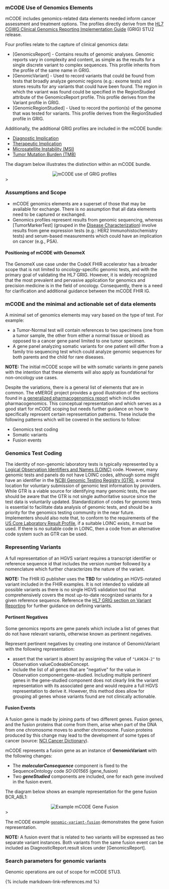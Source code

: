 ### mCODE Use of Genomics Elements

mCODE includes genomics-related data elements needed inform cancer assessment and treatment options. The profiles directly derive from the [HL7 CGWG Clinical Genomics Reporting Implementation Guide](http://hl7.org/fhir/uv/genomics-reporting/index.html) (GRIG) STU2 release. 

Four profiles relate to the capture of clinical genomics data:

* [GenomicsReport] - Contains results of genomic analyses. Genomic reports vary in complexity and content, as simple as the results for a single discrete variant to complex sequences. This profile inherits from the profile of the same name in GRIG.
* [GenomicVariant] - Used to record variants that could be found from tests that broadly analyze genomic regions (e.g.: exome tests) and stores results for any variants that could have been found. The region in which the variant was found could be specified in the RegionStudied attribute of the GenomicsReport profile. This profile derives from the Variant profile in GRIG.
* [GenomicRegionStudied] - Used to record the portion(s) of the genome that was tested for variants. This profile derives from the RegionStudied profile in GRIG.

Additionally, the additional GRIG profiles are included in the mCODE bundle:

* [Diagnostic Implication](http://hl7.org/fhir/uv/genomics-reporting/StructureDefinition-diagnostic-implication.html)
* [Therapeutic Implication](http://hl7.org/fhir/uv/genomics-reporting/STU2/StructureDefinition-therapeutic-implication.html)
* [Microsatellite Instability (MSI)](http://hl7.org/fhir/uv/genomics-reporting/StructureDefinition/msi)
* [Tumor Mutation Burden (TMB)](http://hl7.org/fhir/uv/genomics-reporting/StructureDefinition/tmb)

The diagram below illustrates the distinction within an mCODE bundle.

<div style="text-align: center;">
<img src="mcode-cg-overlap.svg" alt="mCODE use of GRIG profiles" />
</div>>

<br/>

### Assumptions and Scope

* mCODE genomics elements are a superset of those that may be available for exchange. There is no assumption that all data elements need to be captured or exchanged.
* Genomics profiles represent results from genomic sequencing, whereas [TumorMarkerTest] (grouped in the [Disease Characterization](group-disease.html)) involve results from gene expression tests (e.g.: HER2 Immunohistochemistry tests) and serum-based measurements which could have an implication on cancer (e.g., PSA).

#### Positioning of mCODE with GenomeX

The GenomeX use case under the CodeX FHIR accelerator has a broader scope that is not limited to oncology-specific genomic tests, and with the primary goal of validating the HL7 GRIG. However, it is widely recognized that the most prevalent and pervasive application for genomics and precision medicine is in the field of oncology. Consequently, there is a need for clarification and additional guidance between the mCODE FHIR IG.


### mCODE and the minimal and actionable set of data elements

A minimal set of genomics elements may vary based on the type of test. For example:

* a Tumor-Normal test will contain references to two specimens (one from a tumor sample, the other from either a normal tissue or blood) as opposed to a cancer gene panel limited to one tumor specimen. 
* A gene panel analyzing somatic variants for one patient will differ from a family trio sequencing test which could analyze genomic sequences for both parents and the child for rare diseases.

**NOTE:** The initial mCODE scope will be with somatic variants in gene panels with the intention that these elements will also apply as foundational for non-oncology use cases.

Despite the variations, there is a general list of elements that are in common. The eMERGE project provides a good illustration of the sections found in [a generalized pharmacogenomics report](http://hl7.org/fhir/uv/genomics-reporting/pharmacogenomics.html#how-to-use-the-report-mapping-images) which includes pharmacogenomics. This conceptual representation and which serves as a good start for mCODE scoping but needs further guidance on how to specifically represent certain representation patterns. These include the following patterns which will be covered in the sections to follow:

* Genomics test coding
* Somatic variants
* Fusion events


### Genomics Test Coding

The identity of non-genomic laboratory tests is typically represented by a [Logical Observation Identifiers and Names (LOINC)](https://loinc.org/) code. However, many genomic tests and panels do not have LOINC codes, although some might have an identifier in the [NCBI Genomic Testing Registry (GTR)](https://www.ncbi.nlm.nih.gov/gtr/), a central location for voluntary submission of genomic test information by providers. While GTR is a viable source for identifying many genomic tests, the user should be aware that the GTR is not single authoritative source since the test data is voluntarily updated. Standardization of codes for genomic tests is essential to facilitate data analysis of genomic tests, and should be a priority for the genomics testing community in the near future. Implementers should also note that, to conform to the requirements of the [US Core Laboratory Result Profile](http://hl7.org/fhir/us/core/StructureDefinition-us-core-observation-lab.html), if a suitable LOINC exists, it must be used. If there is no suitable code in LOINC, then a code from an alternative code system such as GTR can be used.

### Representing Variants

A full representation of an HGVS variant requires a transcript identifier or reference sequence id that includes the version number followed by a nomenclature which further characterizes the nature of the variant.

**NOTE:** The FHIR IG publisher uses the **TBD** for validating an HGVS-notated variant included in the FHIR examples. It is not intended to validate all possible variants as there is no single HGVS validation tool that comprehensively covers the most up-to-date recognized variants for a given reference sequence. Reference the [HL7 GRIG section on Variant Reporting](http://hl7.org/fhir/uv/genomics-reporting/sequencing.html) for further guidance on defining variants.

#### Pertinent Negatives

Some genomics reports are gene panels which include a list of genes that do not have relevant variants, otherwise known as pertinent negatives.

Represent pertinent negatives by creating one instance of GenomicVariant with the following representation:
* assert that the variant is absent by assigning the value of `"LA9634-2"` to Observation valueCodeableConcept.
* include the list of all genes that are "negative" for the value in Observation component:gene-studied. Including multiple pertinent genes in the gene-studied component does not clearly link the variant representation with its associated gene and would require a full HGVS representation to derive it. However, this method does allow for grouping all genes whose variants found are not clinically actionable.

#### Fusion Events

A fusion gene is made by joining parts of two different genes. Fusion genes, and the fusion proteins that come from them, arise when part of the DNA from one chromosome moves to another chromosome. Fusion proteins produced by this change may lead to the development of some types of cancer (source: [NCI Cancer Dictionary](https://www.cancer.gov/publications/dictionaries/cancer-terms/def/fusion-gene)).

mCODE represents a fusion gene as an instance of **GenomicVariant** with the following changes:

* The _**molecularConsequence**_ component is fixed to the SequenceOntology code _SO:001565_ (gene_fusion)
* Two _**geneStudied**_ components are included, one for each gene involved in the fusion event.

The diagram below shows an example representation for the gene fusion BCR_ABL1:

<div style="text-align: center;">
<img src="mCODE-gene-fusion.svg" alt="Example mCODE Gene Fusion" />
</div>>

The mCODE example [`genomic-variant-fusion`](Observation-genomic-variant-fusion.html) demonstrates the gene fusion representation.

**NOTE:** A fusion event that is related to two variants will be expressed as two separate variant instances. Both variants from the same fusion event can be included as DiagnosticReport.result slices under [GenomicsReport].

### Search parameters for genomic variants

Genomic operations are out of scope for mCODE STU3.


{% include markdown-link-references.md %}
